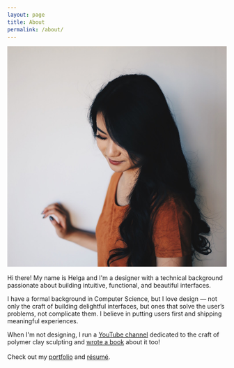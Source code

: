 ```yaml
---
layout: page
title: About
permalink: /about/
---
```


<img class="col one right profile-photo" src="/img/prof_pic.jpg">

Hi there! My name is Helga and I'm a designer with a technical background passionate about building intuitive, functional, and beautiful interfaces.
<br/>

I have a formal background in Computer Science, but I love design — not only the craft of building delightful interfaces, but ones that solve the user’s problems, not complicate them. I believe in putting users first and shipping meaningful experiences.

When I'm not designing, I run a <a class="link" href="https://www.youtube.com/user/puddingfishcakes" target="_blank">YouTube channel</a> dedicated to the craft of polymer clay sculpting and <a class="link" href="http://www.goodreads.com/book/show/21944928-clay-charm-magic" target="_blank">wrote a book</a> about it too!
<br/>
<br/>
Check out my <a class="link" href="{{ site.baseurl }}/portfolio">portfolio</a> and <a class="link" href="{{ site.baseurl }}/resume.pdf" target="_blank">r&eacute;sum&eacute;</a>.


<br/>
